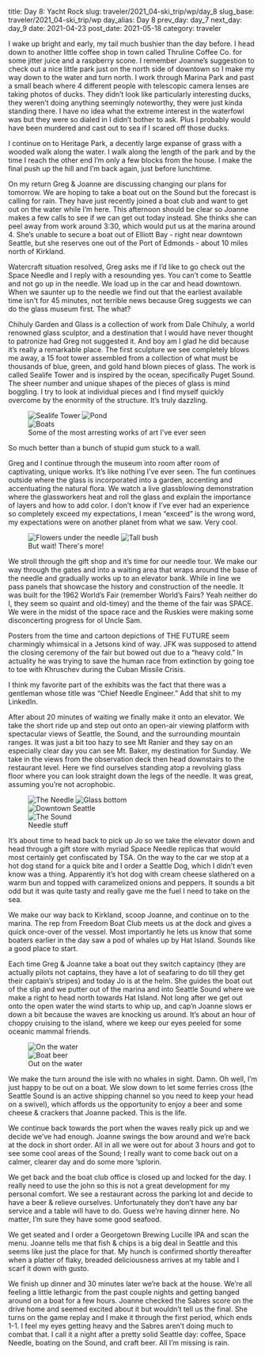 title: Day 8: Yacht Rock
slug: traveler/2021_04-ski_trip/wp/day_8
slug_base: traveler/2021_04-ski_trip/wp
day_alias: Day 8
prev_day: day_7
next_day: day_9
date: 2021-04-23
post_date: 2021-05-18
category: traveler

I wake up bright and early, my tail much bushier than the day before. I head down to another little coffee shop in town called Thruline Coffee Co. for some jitter juice and a raspberry scone. I remember Joanne’s suggestion to check out a nice little park just on the north side of downtown so I make my way down to the water and turn north. I work through Marina Park and past a small beach where 4 different people with telescopic camera lenses are taking photos of ducks. They didn’t look like particularly interesting ducks, they weren’t doing anything seemingly noteworthy, they were just kinda standing there. I have no idea what the extreme interest in the waterfowl was but they were so dialed in I didn’t bother to ask. Plus I probably would have been murdered and cast out to sea if I scared off those ducks.

I continue on to Heritage Park, a decently large expanse of grass with a wooded walk along the water. I walk along the length of the park and by the time I reach the other end I’m only a few blocks from the house. I make the final push up the hill and I’m back again, just before lunchtime.

On my return Greg & Joanne are discussing changing our plans for tomorrow. We are hoping to take a boat out on the Sound but the forecast is calling for rain. They have just recently joined a boat club and want to get out on the water while I’m here. This afternoon should be clear so Joanne makes a few calls to see if we can get out today instead. She thinks she can peel away from work around 3:30, which would put us at the marina around 4. She’s unable to secure a boat out of Elliott Bay - right near downtown Seattle, but she reserves one out of the Port of Edmonds - about 10 miles north of Kirkland.

Watercraft situation resolved, Greg asks me if I’d like to go check out the Space Needle and I reply with a resounding yes. You can’t come to Seattle and not go up in the needle. We load up in the car and head downtown. When we saunter up to the needle we find out that the earliest available time isn't for 45 minutes, not terrible news because Greg suggests we can do the glass museum first. The what?

Chihuly Garden and Glass is a collection of work from Dale Chihuly, a world renowned glass sculptor, and a destination that I would have never thought to patronize had Greg not suggested it. And boy am I glad he did because it’s really a remarkable place. The first sculpture we see completely blows me away, a 15 foot tower assembled from a collection of what must be thousands of blue, green, and gold hand blown pieces of glass. The work is called Sealife Tower and is inspired by the ocean, specifically Puget Sound. The sheer number and unique shapes of the pieces of glass is mind boggling. I try to look at individual pieces and I find myself quickly overcome by the enormity of the structure. It’s truly dazzling.

<figure class="figure">
  <div class="row">
    <img class="col-6 figure-img img-fluid float-left d.block" src="/theme/images/chihuly_1.jpg" alt="Sealife Tower">
    <img class="col-6 figure-img img-fluid float-right d.block" src="/theme/images/chihuly_2.jpg" alt="Pond">
  </div>
  <div class="row my-2">
    <img class="figure-img img-fluid" src="/theme/images/chihuly_3.jpg" alt="Boats">
  </div>
  <figcaption class="figure-caption">Some of the most arresting works of art I've ever seen</figcaption>
</figure>

So much better than a bunch of stupid gum stuck to a wall.

Greg and I continue through the museum into room after room of captivating, unique works. It’s like nothing I’ve ever seen. The fun continues outside where the glass is incorporated into a garden, accenting and accentuating the natural flora. We watch a live glassblowing demonstration where the glassworkers heat and roll the glass and explain the importance of layers and how to add color. I don’t know if I’ve ever had an experience so completely exceed my expectations, I mean “exceed” is the wrong word, my expectations were on another planet from what we saw. Very cool.

<figure class="figure">
  <div class="row">
    <img class="col-6 figure-img img-fluid float-left d.block" src="/theme/images/chihuly_4.jpg" alt="Flowers under the needle">
    <img class="col-6 figure-img img-fluid float-right d.block" src="/theme/images/chihuly_5.jpg" alt="Tall bush">
  </div>
  <figcaption class="figure-caption">But wait! There's more!</figcaption>
</figure>

We stroll through the gift shop and it’s time for our needle tour. We make our way through the gates and into a waiting area that wraps around the base of the needle and gradually works up to an elevator bank. While in line we pass panels that showcase the history and construction of the needle. It was built for the 1962 World’s Fair (remember World’s Fairs? Yeah neither do I, they seem so quaint and old-timey) and the theme of the fair was SPACE. We were in the midst of the space race and the Ruskies were making some disconcerting progress for ol Uncle Sam.

Posters from the time and cartoon depictions of THE FUTURE seem charmingly whimsical in a Jetsons kind of way. JFK was supposed to attend the closing ceremony of the fair but bowed out due to a “heavy cold.” In actuality he was trying to save the human race from extinction by going toe to toe with Khruschev during the Cuban Missile Crisis.

I think my favorite part of the exhibits was the fact that there was a gentleman whose title was “Chief Needle Engineer.” Add that shit to my LinkedIn.

After about 20 minutes of waiting we finally make it onto an elevator. We take the short ride up and step out onto an open-air viewing platform with spectacular views of Seattle, the Sound, and the surrounding mountain ranges. It was just a bit too hazy to see Mt Ranier and they say on an especially clear day you can see Mt. Baker, my destination for Sunday. We take in the views from the observation deck then head downstairs to the restaurant level. Here we find ourselves standing atop a revolving glass floor where you can look straight down the legs of the needle. It was great, assuming you’re not acrophobic.

<figure class="figure">
  <div class="row">
    <img class="col-6 figure-img img-fluid float-left d.block" src="/theme/images/needle.jpg" alt="The Needle">
    <img class="col-6 figure-img img-fluid float-right d.block" src="/theme/images/glass_bottom.jpg" alt="Glass bottom">
  </div>
  <div class="row my-2">
    <img class="figure-img img-fluid" src="/theme/images/seattle_dt.jpg" alt="Downtown Seattle">
  </div>
  <div class="row">
    <img class="figure-img img-fluid" src="/theme/images/sound_pano.jpg" alt="The Sound">
  </div>
  <figcaption class="figure-caption">Needle stuff</figcaption>
</figure>

It’s about time to head back to pick up Jo so we take the elevator down and head through a gift store with myriad Space Needle replicas that would most certainly get confiscated by TSA. On the way to the car we stop at a hot dog stand for a quick bite and I order a Seattle Dog, which I didn’t even know was a thing. Apparently it’s hot dog with cream cheese slathered on a warm bun and topped with caramelized onions and peppers. It sounds a bit odd but it was quite tasty and really gave me the fuel I need to take on the sea.

We make our way back to Kirkland, scoop Joanne, and continue on to the marina. The rep from Freedom Boat Club meets us at the dock and gives a quick once-over of the vessel. Most importantly he lets us know that some boaters earlier in the day saw a pod of whales up by Hat Island. Sounds like a good place to start.

Each time Greg & Joanne take a boat out they switch captaincy (they are actually pilots not captains, they have a lot of seafaring to do till they get their captain’s stripes) and today Jo is at the helm. She guides the boat out of the slip and we putter out of the marina and into Seattle Sound where we make a right to head north towards Hat Island. Not long after we get out onto the open water the wind starts to whip up, and cap’n Joanne slows er down a bit because the waves are knocking us around. It’s about an hour of choppy cruising to the island, where we keep our eyes peeled for some oceanic mammal friends.

<figure class="figure">
  <div class="row">
    <img class="figure-img img-fluid float-left d.block" src="/theme/images/boat.jpg" alt="On the water">
  </div>
  <div class="row">
    <img class="figure-img img-fluid image-vert" src="/theme/images/boat_beer.jpg" alt="Boat beer">
  </div>
  <figcaption class="figure-caption">Out on the water</figcaption>
</figure>

We make the turn around the isle with no whales in sight. Damn. Oh well, I’m just happy to be out on a boat. We slow down to let some ferries cross (the Seattle Sound is an active shipping channel so you need to keep your head on a swivel), which affords us the opportunity to enjoy a beer and some cheese & crackers that Joanne packed. This is the life.

We continue back towards the port when the waves really pick up and we decide we’ve had enough. Joanne swings the bow around and we’re back at the dock in short order. All in all we were out for about 3 hours and got to see some cool areas of the Sound; I really want to come back out on a calmer, clearer day and do some more ‘splorin.

We get back and the boat club office is closed up and locked for the day. I really need to use the john so this is not a great development for my personal comfort. We see a restaurant across the parking lot and decide to have a beer & relieve ourselves. Unfortunately they don’t have any bar service and a table will have to do. Guess we’re having dinner here. No matter, I’m sure they have some good seafood.

We get seated and I order a Georgetown Brewing Lucille IPA and scan the menu. Joanne tells me that fish & chips is a big deal in Seattle and this seems like just the place for that. My hunch is confirmed shortly thereafter when a platter of flaky, breaded deliciousness arrives at my table and I scarf it down with gusto.

We finish up dinner and 30 minutes later we’re back at the house. We’re all feeling a little lethargic from the past couple nights and getting banged around on a boat for a few hours. Joanne checked the Sabres score on the drive home and seemed excited about it but wouldn’t tell us the final. She turns on the game replay and I make it through the first period, which ends 1-1. I feel my eyes getting heavy and the Sabres aren’t doing much to combat that. I call it a night after a pretty solid Seattle day: coffee, Space Needle, boating on the Sound, and craft beer. All I’m missing is rain.